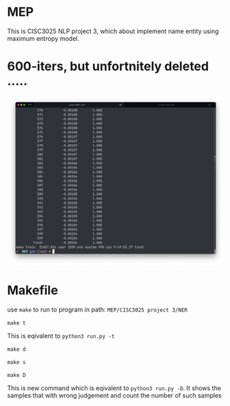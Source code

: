 # MEP

This is CISC3025 NLP project 3, which about implement name entity using maximum entropy model.

# 600-iters, but unfortnitely deleted .....
![600-iters](images/600-iters.png)
   
# Makefile

use `make` to run to program in path: `MEP/CISC3025 project 3/NER`

```shell
make t
```

This is eqivalent to `python3 run.py -t`

```shell
make d
```

```shell
make s
```

```shell
make D
```

This is new command which is eqivalent to `python3 run.py -D`. It shows the samples that with wrong judgement and 
count the number of such samples
